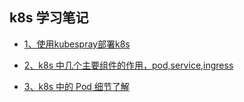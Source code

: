 ## k8s 学习笔记


- [1、使用kubespray部署k8s](https://github.com/boilingfrog/Go-POINT/tree/master/golang/bufio)  

- [2、k8s 中几个主要组件的作用，pod,service,ingress](https://github.com/boilingfrog/Go-POINT/blob/master/k8s/2%E3%80%81k8s%E6%80%BB%E4%BD%93%E6%A6%82%E8%A7%88.md)    

- [3、k8s 中的 Pod 细节了解](https://github.com/boilingfrog/Go-POINT/blob/master/k8s/3%E3%80%81k8s%E4%B8%ADpod%E4%B8%AD%E7%9A%84%E7%90%86%E8%A7%A3.md)      


















































